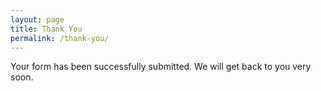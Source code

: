 ```yaml
---
layout: page
title: Thank You
permalink: /thank-you/
---
```


Your form has been successfully submitted. We will get back to you very soon.


<!-- This div is added to maintain the height of the page and keep footer at the bottom -->
<div class="thank"></div>

<style>
.thank {
    min-height: 300px;
} 
</style>